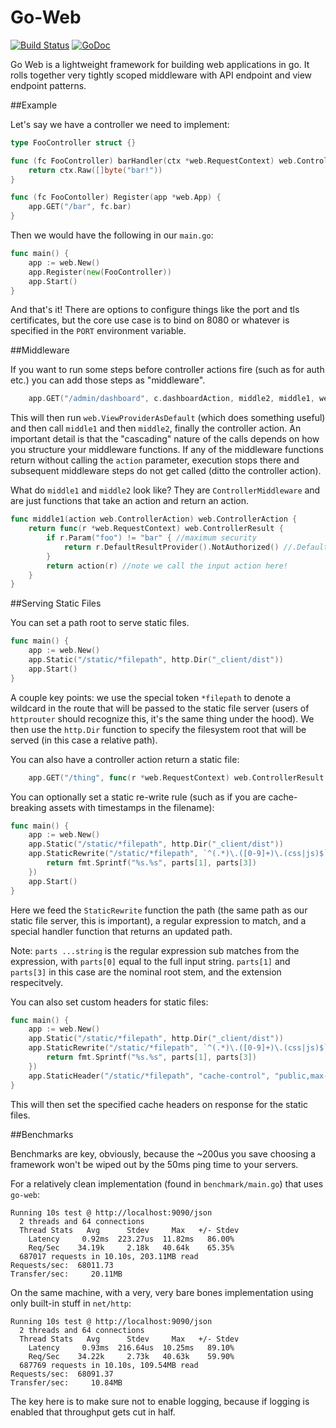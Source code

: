 Go-Web
======

[![Build Status](https://travis-ci.org/blendlabs/go-web.svg?branch=master)](https://travis-ci.org/blendlabs/go-web) [![GoDoc](https://godoc.org/github.com/blendlabs/go-web?status.svg)](http://godoc.org/github.com/blendlabs/go-web)

Go Web is a lightweight framework for building web applications in go. It rolls together very tightly scoped middleware with API endpoint and view endpoint patterns. 

##Example

Let's say we have a controller we need to implement:

```go
type FooController struct {}

func (fc FooController) barHandler(ctx *web.RequestContext) web.ControllerResult {
	return ctx.Raw([]byte("bar!"))
}

func (fc FooContoller) Register(app *web.App) {
	app.GET("/bar", fc.bar)
}
```

Then we would have the following in our `main.go`:

```go
func main() {
	app := web.New()
	app.Register(new(FooController))
	app.Start()
}
```

And that's it! There are options to configure things like the port and tls certificates, but the core use case is to bind
on 8080 or whatever is specified in the `PORT` environment variable. 

##Middleware

If you want to run some steps before controller actions fire (such as for auth etc.) you can add those steps as "middleware". 

```go
	app.GET("/admin/dashboard", c.dashboardAction, middle2, middle1, web.ViewProviderAsDefault)
```

This will then run `web.ViewProviderAsDefault` (which does something useful) and then call `middle1` and then `middle2`, finally the controller action.
An important detail is that the "cascading" nature of the calls depends on how you structure your middleware functions. If any of the middleware functions
return without calling the `action` parameter, execution stops there and subsequent middleware steps do not get called (ditto the controller action).

What do `middle1` and `middle2` look like? They are `ControllerMiddleware` and are just functions that take an action and return an action.

```go
func middle1(action web.ControllerAction) web.ControllerAction {
	return func(r *web.RequestContext) web.ControllerResult {
		if r.Param("foo") != "bar" { //maximum security
			return r.DefaultResultProvider().NotAuthorized() //.DefaultResultProvider() is set by `web.ViewProviderAsDefault()`
		}
		return action(r) //note we call the input action here!
	}
}
```

##Serving Static Files

You can set a path root to serve static files.

```go
func main() {
	app := web.New()
	app.Static("/static/*filepath", http.Dir("_client/dist"))
	app.Start()
}
```

A couple key points: we use the special token `*filepath` to denote a wildcard in the route that will be passed to the static file server (users of `httprouter` should recognize this, it's the same thing under the hood).
We then use the `http.Dir` function to specify the filesystem root that will be served (in this case a relative path).

You can also have a controller action return a static file:

```go
	app.GET("/thing", func(r *web.RequestContext) web.ControllerResult { return r.Static("path/to/my/file") })
```

You can optionally set a static re-write rule (such as if you are cache-breaking assets with timestamps in the filename):

```go
func main() {
	app := web.New()
	app.Static("/static/*filepath", http.Dir("_client/dist"))
	app.StaticRewrite("/static/*filepath", `^(.*)\.([0-9]+)\.(css|js)$`, func(path string, parts ...string) string {
		return fmt.Sprintf("%s.%s", parts[1], parts[3])
	})
	app.Start()
}
```

Here we feed the `StaticRewrite` function the path (the same path as our static file server, this is important), a regular expression to match, and a special handler function that returns an updated path. 

Note: `parts ...string` is the regular expression sub matches from the expression, with `parts[0]` equal to the full input string. `parts[1]` and `parts[3]` in this case are the nominal root stem, and the extension respecitvely.

You can also set custom headers for static files:

```go
func main() {
	app := web.New()
	app.Static("/static/*filepath", http.Dir("_client/dist"))
	app.StaticRewrite("/static/*filepath", `^(.*)\.([0-9]+)\.(css|js)$`, func(path string, parts ...string) string {
		return fmt.Sprintf("%s.%s", parts[1], parts[3])
	})
	app.StaticHeader("/static/*filepath", "cache-control", "public,max-age=99999999")	
}
```

This will then set the specified cache headers on response for the static files. 

##Benchmarks

Benchmarks are key, obviously, because the ~200us you save choosing a framework won't be wiped out by the 50ms ping time to your servers. 

For a relatively clean implementation (found in `benchmark/main.go`) that uses `go-web`:
```
Running 10s test @ http://localhost:9090/json
  2 threads and 64 connections
  Thread Stats   Avg      Stdev     Max   +/- Stdev
    Latency     0.92ms  223.27us  11.82ms   86.00%
    Req/Sec    34.19k     2.18k   40.64k    65.35%
  687017 requests in 10.10s, 203.11MB read
Requests/sec:  68011.73
Transfer/sec:     20.11MB
```

On the same machine, with a very, very bare bones implementation using only built-in stuff in `net/http`:

```
Running 10s test @ http://localhost:9090/json
  2 threads and 64 connections
  Thread Stats   Avg      Stdev     Max   +/- Stdev
    Latency     0.93ms  216.64us  10.25ms   89.10%
    Req/Sec    34.22k     2.73k   40.63k    59.90%
  687769 requests in 10.10s, 109.54MB read
Requests/sec:  68091.37
Transfer/sec:     10.84MB
```

The key here is to make sure not to enable logging, because if logging is enabled that throughput gets cut in half. 